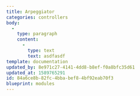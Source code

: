 ```yaml
---
title: Arpeggiator
categories: controllers
body:
  -
    type: paragraph
    content:
      -
        type: text
        text: asdfasdf
template: documentation
updated_by: 8e971c27-4141-4dd8-b8ef-f0a8bfc35d61
updated_at: 1589765291
id: 84a6ce8b-82fc-4bba-bef8-4bf92eab70f3
blueprint: modules
---
```

